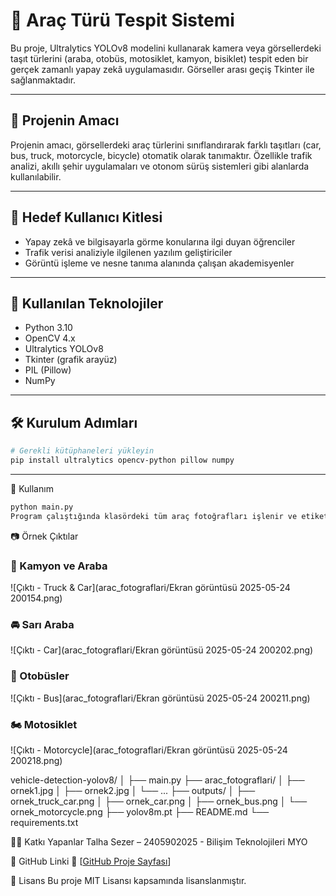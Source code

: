 # 🚗 Araç Türü Tespit Sistemi

Bu proje, Ultralytics YOLOv8 modelini kullanarak kamera veya görsellerdeki taşıt türlerini (araba, otobüs, motosiklet, kamyon, bisiklet) tespit eden bir gerçek zamanlı yapay zekâ uygulamasıdır. Görseller arası geçiş Tkinter ile sağlanmaktadır.

---

## 🎯 Projenin Amacı

Projenin amacı, görsellerdeki araç türlerini sınıflandırarak farklı taşıtları (car, bus, truck, motorcycle, bicycle) otomatik olarak tanımaktır. Özellikle trafik analizi, akıllı şehir uygulamaları ve otonom sürüş sistemleri gibi alanlarda kullanılabilir.

---

## 👥 Hedef Kullanıcı Kitlesi

- Yapay zekâ ve bilgisayarla görme konularına ilgi duyan öğrenciler  
- Trafik verisi analiziyle ilgilenen yazılım geliştiriciler  
- Görüntü işleme ve nesne tanıma alanında çalışan akademisyenler

---

## 🧰 Kullanılan Teknolojiler

- Python 3.10  
- OpenCV 4.x  
- Ultralytics YOLOv8  
- Tkinter (grafik arayüz)  
- PIL (Pillow)  
- NumPy

---

## 🛠️ Kurulum Adımları

```bash
# Gerekli kütüphaneleri yükleyin
pip install ultralytics opencv-python pillow numpy
```
---
🚀 Kullanım

```bash
python main.py
Program çalıştığında klasördeki tüm araç fotoğrafları işlenir ve etiketlenmiş görüntüler, Tkinter arayüzü ile sırayla gösterilir. Kullanıcı ileri ve geri düğmeleri ile geçiş yapabilir.
```
📷 Örnek Çıktılar

### 🚛 Kamyon ve Araba
![Çıktı - Truck & Car](arac_fotograflari/Ekran görüntüsü 2025-05-24 200154.png)

### 🚘 Sarı Araba
![Çıktı - Car](arac_fotograflari/Ekran görüntüsü 2025-05-24 200202.png)

### 🚌 Otobüsler
![Çıktı - Bus](arac_fotograflari/Ekran görüntüsü 2025-05-24 200211.png)

### 🏍️ Motosiklet
![Çıktı - Motorcycle](arac_fotograflari/Ekran görüntüsü 2025-05-24 200218.png)

vehicle-detection-yolov8/
│
├── main.py
├── arac_fotograflari/
│   ├── ornek1.jpg
│   ├── ornek2.jpg
│   └── ...
├── outputs/
│   ├── ornek_truck_car.png
│   ├── ornek_car.png
│   ├── ornek_bus.png
│   └── ornek_motorcycle.png
├── yolov8m.pt
├── README.md
└── requirements.txt


🧑‍💻 Katkı Yapanlar
Talha Sezer – 2405902025 - Bilişim Teknolojileri MYO

🔗 GitHub Linki
📎 [[GitHub Proje Sayfası](https://github.com/TalhaSezer06/AracTuruTespiti/tree/main)]

📄 Lisans
Bu proje MIT Lisansı kapsamında lisanslanmıştır.
